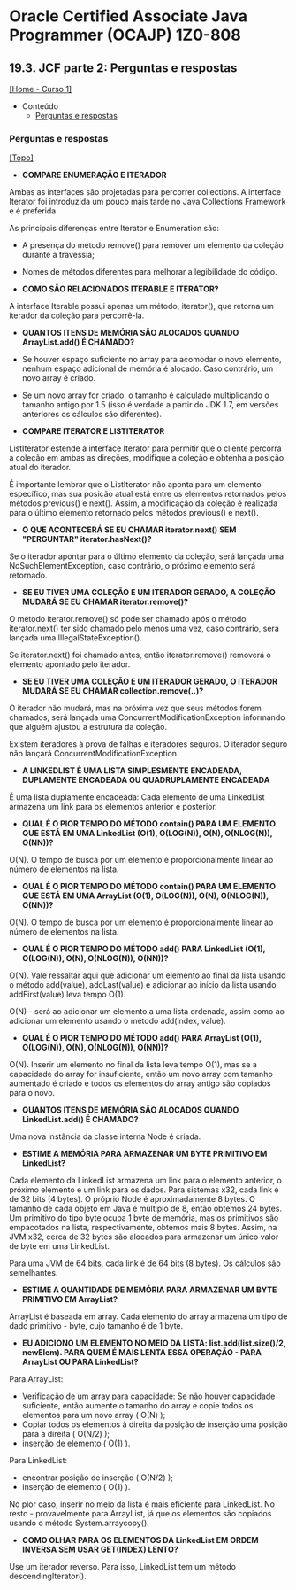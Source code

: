 # Oracle Certified Associate Java Programmer (OCAJP) 1Z0-808

## 19.3. JCF parte 2: Perguntas e respostas
[[Home - Curso 1]](../../README.md#curso-1)<br />

- Conteúdo
  - [Perguntas e respostas](#perguntas-e-respostas)

### Perguntas e respostas
[[Topo]](#)<br />

- **COMPARE ENUMERAÇÃO E ITERADOR**

Ambas as interfaces são projetadas para percorrer collections. A interface Iterator foi introduzida um pouco mais tarde no Java Collections Framework e é preferida.

As principais diferenças entre Iterator e Enumeration são:
- A presença do método remove() para remover um elemento da coleção durante a travessia;
- Nomes de métodos diferentes para melhorar a legibilidade do código.

- **COMO SÃO RELACIONADOS ITERABLE E ITERATOR?**

A interface Iterable possui apenas um método, iterator(), que retorna um iterador da coleção para percorrê-la.

- **QUANTOS ITENS DE MEMÓRIA SÃO ALOCADOS QUANDO ArrayList.add() É CHAMADO?**

- Se houver espaço suficiente no array para acomodar o novo elemento, nenhum espaço adicional de memória é alocado. Caso contrário, um novo array é criado.
- Se um novo array for criado, o tamanho é calculado multiplicando o tamanho antigo por 1.5 (isso é verdade a partir do JDK 1.7, em versões anteriores os cálculos são diferentes).

- **COMPARE ITERATOR E LISTITERATOR**

ListIterator estende a interface Iterator para permitir que o cliente percorra a coleção em ambas as direções, modifique a coleção e obtenha a posição atual do iterador.

É importante lembrar que o ListIterator não aponta para um elemento específico, mas sua posição atual está entre os elementos retornados pelos métodos previous() e next(). Assim, a modificação da coleção é realizada para o último elemento retornado pelos métodos previous() e next().

- **O QUE ACONTECERÁ SE EU CHAMAR iterator.next() SEM "PERGUNTAR" iterator.hasNext()?**

Se o iterador apontar para o último elemento da coleção, será lançada uma NoSuchElementException, caso contrário, o próximo elemento será retornado.

- **SE EU TIVER UMA COLEÇÃO E UM ITERADOR GERADO, A COLEÇÃO MUDARÁ SE EU CHAMAR iterator.remove()?**

O método iterator.remove() só pode ser chamado após o método iterator.next() ter sido chamado pelo menos uma vez, caso contrário, será lançada uma IllegalStateException().

Se iterator.next() foi chamado antes, então iterator.remove() removerá o elemento apontado pelo iterador.

- **SE EU TIVER UMA COLEÇÃO E UM ITERADOR GERADO, O ITERADOR MUDARÁ SE EU CHAMAR collection.remove(..)?**

O iterador não mudará, mas na próxima vez que seus métodos forem chamados, será lançada uma ConcurrentModificationException informando que alguém ajustou a estrutura da coleção.

Existem iteradores à prova de falhas e iteradores seguros. O iterador seguro não lançará ConcurrentModificationException.

- **A LINKEDLIST É UMA LISTA SIMPLESMENTE ENCADEADA, DUPLAMENTE ENCADEADA OU QUADRUPLAMENTE ENCADEADA**

É uma lista duplamente encadeada: Cada elemento de uma LinkedList armazena um link para os elementos anterior e posterior.

- **QUAL É O PIOR TEMPO DO MÉTODO contain() PARA UM ELEMENTO QUE ESTÁ EM UMA LinkedList (O(1), O(LOG(N)), O(N), O(NLOG(N)), O(NN))?**

O(N). O tempo de busca por um elemento é proporcionalmente linear ao número de elementos na lista.

- **QUAL É O PIOR TEMPO DO MÉTODO contain() PARA UM ELEMENTO QUE ESTÁ EM UMA ArrayList (O(1), O(LOG(N)), O(N), O(NLOG(N)), O(NN))?**

O(N). O tempo de busca por um elemento é proporcionalmente linear ao número de elementos na lista.

- **QUAL É O PIOR TEMPO DO MÉTODO add() PARA LinkedList (O(1), O(LOG(N)), O(N), O(NLOG(N)), O(NN))?**

O(N). Vale ressaltar aqui que adicionar um elemento ao final da lista usando o método add(value), addLast(value) e adicionar ao início da lista usando addFirst(value) leva tempo O(1).

O(N) - será ao adicionar um elemento a uma lista ordenada, assim como ao adicionar um elemento usando o método add(index, value).

- **QUAL É O PIOR TEMPO DO MÉTODO add() PARA ArrayList (O(1), O(LOG(N)), O(N), O(NLOG(N)), O(NN))?**

O(N). Inserir um elemento no final da lista leva tempo O(1), mas se a capacidade do array for insuficiente, então um novo array com tamanho aumentado é criado e todos os elementos do array antigo são copiados para o novo.

- **QUANTOS ITENS DE MEMÓRIA SÃO ALOCADOS QUANDO LinkedList.add() É CHAMADO?**

Uma nova instância da classe interna Node é criada.

- **ESTIME A MEMÓRIA PARA ARMAZENAR UM BYTE PRIMITIVO EM LinkedList?**

Cada elemento da LinkedList armazena um link para o elemento anterior, o próximo elemento e um link para os dados. Para sistemas x32, cada link é de 32 bits (4 bytes). O próprio Node é aproximadamente 8 bytes. O tamanho de cada objeto em Java é múltiplo de 8, então obtemos 24 bytes. Um primitivo do tipo byte ocupa 1 byte de memória, mas os primitivos são empacotados na lista, respectivamente, obtemos mais 8 bytes. Assim, na JVM x32, cerca de 32 bytes são alocados para armazenar um único valor de byte em uma LinkedList.

Para uma JVM de 64 bits, cada link é de 64 bits (8 bytes). Os cálculos são semelhantes.

- **ESTIME A QUANTIDADE DE MEMÓRIA PARA ARMAZENAR UM BYTE PRIMITIVO EM ArrayList?**

ArrayList é baseada em array. Cada elemento do array armazena um tipo de dado primitivo - byte, cujo tamanho é de 1 byte.

- **EU ADICIONO UM ELEMENTO NO MEIO DA LISTA: list.add(list.size()/2, newElem). PARA QUEM É MAIS LENTA ESSA OPERAÇÃO - PARA ArrayList OU PARA LinkedList?**

Para ArrayList:
- Verificação de um array para capacidade: Se não houver capacidade suficiente, então aumente o tamanho do array e copie todos os elementos para um novo array ( O(N) );
- Copiar todos os elementos à direita da posição de inserção uma posição para a direita ( O(N/2) );
- inserção de elemento ( O(1) ).

Para LinkedList:
- encontrar posição de inserção ( O(N/2) );
- inserção de elemento ( O(1) ).

No pior caso, inserir no meio da lista é mais eficiente para LinkedList. No resto - provavelmente para ArrayList, já que os elementos são copiados usando o método System.arraycopy().

- **COMO OLHAR PARA OS ELEMENTOS DA LinkedList EM ORDEM INVERSA SEM USAR GET(INDEX) LENTO?**

Use um iterador reverso. Para isso, LinkedList tem um método descendingIterator().
